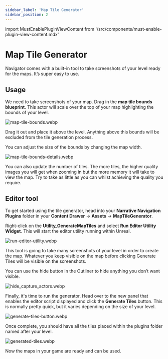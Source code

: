 ```yaml
---
sidebar_label: 'Map Tile Generator'
sidebar_position: 2
---
```

import MustEnablePluginViewContent from '/src/components/must-enable-plugin-view-content.mdx'

# Map Tile Generator

Navigator comes with a built-in tool to take screenshots of your level ready for the maps. It’s super easy to use.

## Usage

We need to take screenshots of your map. Drag in the **map tile bounds blueprint**. This actor will scale over the top of your map highlighting the bounds of your level.

![map-tile-bounds.webp](/img/navigator/map-tile-bounds.webp)

Drag it out and place it above the level. Anything above this bounds will be excluded from the tile generation process.

You can adjust the size of the bounds by changing the map width.

![map-tile-bounds-details.webp](/img/navigator/map-tile-bounds-details.webp)

You can also update the number of tiles. The more tiles, the higher quality images you will get when zooming in but the more memory it will take to view the map. Try to take as little as you can whilst achieving the quality you require.

## Editor tool

To get started using the tile generator, head into your **Narrative Navigation Plugins** folder in your **Content Drawer** -> **Assets** -> **MapTileGenerator**.

<MustEnablePluginViewContent />

Right-click on the **Utility_GenerateMapTiles** and select **Run Editor Utility Widget**. This will start the editor utility running within Unreal.

![run-editor-utility.webp](/img/navigator/run-editor-utility.webp)

This tool is going to take many screenshots of your level in order to create the map. Whatever you keep visible on the map before clicking Generate Tiles will be visible on the screenshots. 

You can use the hide button in the Outliner to hide anything you don’t want visible.

![hide_capture_actors.webp](/img/navigator/hide_capture_actors.webp)

Finally, it's time to run the generator. Head over to the new panel that enables the editor script displayed and click the **Generate Tiles** button. This is normally pretty quick, but it varies depending on the size of your level.

![generate-tiles-button.webp](/img/navigator/generate-tiles-button.webp)

Once complete, you should have all the tiles placed within the plugins folder named after your level.

![generated-tiles.webp](/img/navigator/generated-tiles.webp)

Now the maps in your game are ready and can be used.

